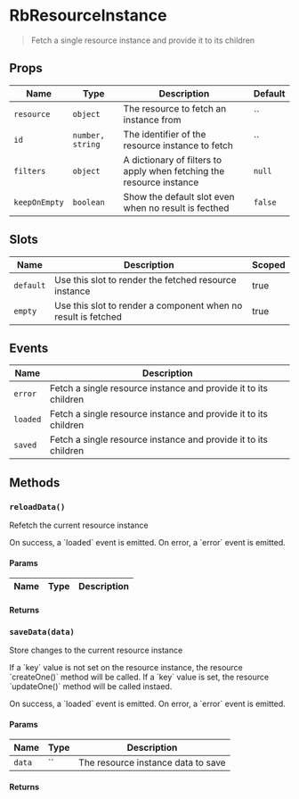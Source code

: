 # RbResourceInstance

> Fetch a single resource instance and provide it to its children

## Props

| Name | Type | Description | Default |
| ---- | ---- | ----------- | ------- |
| `resource` | `object` | The resource to fetch an instance from | `` |
| `id` | `number, string` | The identifier of the resource instance to fetch | `` |
| `filters` | `object` | A dictionary of filters to apply when fetching the resource instance | `null` |
| `keepOnEmpty` | `boolean` | Show the default slot even when no result is fecthed | `false` |

## Slots

| Name | Description | Scoped |
| ---- | ----------- | ------ |
| `default` | Use this slot to render the fetched resource instance | true |
| `empty` | Use this slot to render a component when no result is fetched | true |

## Events

| Name | Description |
| ---- | ----------- |
| `error` | Fetch a single resource instance and provide it to its children |
| `loaded` | Fetch a single resource instance and provide it to its children |
| `saved` | Fetch a single resource instance and provide it to its children |

## Methods

### `reloadData()`

Refetch the current resource instance

On success, a &#x60;loaded&#x60; event is emitted.
On error, a &#x60;error&#x60; event is emitted.

#### Params

| Name | Type | Description |
| ---- | ---- | ----------- |

#### Returns


### `saveData(data)`

Store changes to the current resource instance

If a &#x60;key&#x60; value is not set on the resource instance,
the resource &#x60;createOne()&#x60; method will be called.
If a &#x60;key&#x60; value is set, the resource &#x60;updateOne()&#x60;
method will be called instaed.

On success, a &#x60;loaded&#x60; event is emitted.
On error, a &#x60;error&#x60; event is emitted.

#### Params

| Name | Type | Description |
| ---- | ---- | ----------- |
| `data` | `` | The resource instance data to save |

#### Returns

